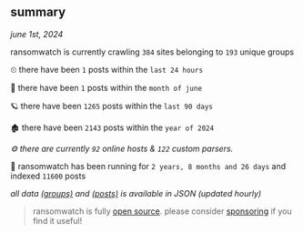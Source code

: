 
## summary
_june 1st, 2024_

ransomwatch is currently crawling `384` sites belonging to `193` unique groups

⏲ there have been `1` posts within the `last 24 hours`

🦈 there have been `1` posts within the `month of june`

🪐 there have been `1265` posts within the `last 90 days`

🏚 there have been `2143` posts within the `year of 2024`

_⚙️ there are currently `92` online hosts & `122` custom parsers._

🦕 ransomwatch has been running for `2 years, 8 months and 26 days` and indexed `11600` posts

_all data  [(groups)](http://ransomwhat.telemetry.ltd/groups) and [(posts)](http://ransomwhat.telemetry.ltd/posts) is available in JSON (updated hourly)_

> ransomwatch is fully [open source](https://github.com/joshhighet/ransomwatch#ransomwatch--). please consider [sponsoring](https://github.com/sponsors/joshhighet) if you find it useful!
